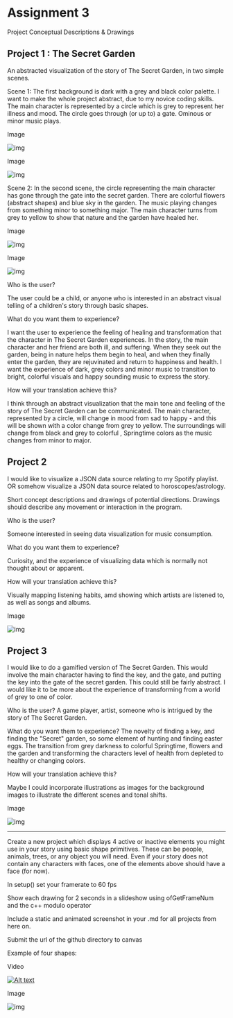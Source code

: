 # Assignment 3

Project Conceptual Descriptions & Drawings

## Project 1 : The Secret Garden

An abstracted visualization of the story of The Secret Garden, in two simple scenes. 

Scene 1: The first background is dark with a grey and black color palette. I want to make the whole project abstract, due to my novice coding skills. The main character is represented by a circle which is grey to represent her illness and mood. The circle goes through (or up to) a gate. Ominous or minor music plays.

Image

![img](Images/FourShapesStatic.png)

Image

![img](Images/FourShapesStatic.png)

Scene 2: In the second scene, the circle representing the main character has gone through the gate into the secret garden. There are colorful flowers (abstract shapes) and blue sky in the garden. The music playing changes from something minor to something major. The main character turns from grey to yellow to show that nature and the garden have healed her. 

Image

![img](Images/FourShapesStatic.png)

Image

![img](Images/FourShapesStatic.png)

Who is the user? 

The user could be a child, or anyone who is interested in an abstract visual telling of a children's story through basic shapes. 

What do you want them to experience? 

I want the user to experience the feeling of healing and transformation that the character in The Secret Garden experiences. In the story, the main character and her friend are both ill, and suffering. When they seek out the garden, being in nature helps them begin to heal, and when they finally enter the garden, they are rejuvinated and return to happiness and health. I want the experience of dark, grey colors and minor music to transition to bright, colorful visuals and happy sounding music to express the story. 

How will your translation achieve this?

I think through an abstract visualization that the main tone and feeling of the story of The Secret Garden can be communicated. The main character, represented by a circle, will change in mood from sad to happy - and this will be shown with a color change from grey to yellow. The surroundings will change from black and grey to colorful , Springtime colors as the music changes from minor to major. 

## Project 2

I would like to visualize a JSON data source relating to my Spotify playlist. OR somehow visualize a JSON data source related to horoscopes/astrology. 

Short concept descriptions and drawings of potential directions.
Drawings should describe any movement or interaction in the program.

Who is the user? 

Someone interested in seeing data visualization for music consumption. 

What do you want them to experience?

Curiosity, and the experience of visualizing data which is normally not thought about or apparent. 

How will your translation achieve this?

Visually mapping listening habits, amd showing which artists are listened to, as well as songs and albums. 

Image

![img](Images/FourShapesStatic.png)


## Project 3

I would like to do a gamified version of The Secret Garden. This would involve the main character having to find the key, and the gate, and putting the key into the gate of the secret garden. This could still be fairly abstract. I would like it to be more about the experience of transforming from a world of grey to one of color. 

Who is the user? A game player, artist, someone who is intrigued by the story of The Secret Garden. 

What do you want them to experience? The novelty of finding a key, and finding the "Secret" garden, so some element of hunting and finding easter eggs. The transition from grey darkness to colorful Springtime, flowers and the garden and transforming the characters level of health from depleted to healthy or changing colors.

How will your translation achieve this?

Maybe I could incorporate illustrations as images for the background images to illustrate the different scenes and tonal shifts.

Image

![img](Images/FourShapesStatic.png)

---

Create a new project which displays 4 active or inactive elements you might use in your story using basic shape primitives. These can be people, animals, trees, or any object you will need. Even if your story does not contain any characters with faces, one of the elements above should have a face (for now).

In setup() set your framerate to 60 fps

Show each drawing for 2 seconds in a slideshow using ofGetFrameNum and the c++ modulo operator

Include a static and animated screenshot in your .md for all projects from here on.

Submit the url of the github directory to canvas


Example of four shapes:

Video 

[![Alt text](https://img.youtube.com/vi/watch?v=dBIn5VasY2o.jpg)](https://www.youtube.com/watch?v=dBIn5VasY2o)

Image

![img](Images/FourShapesStatic.png)




